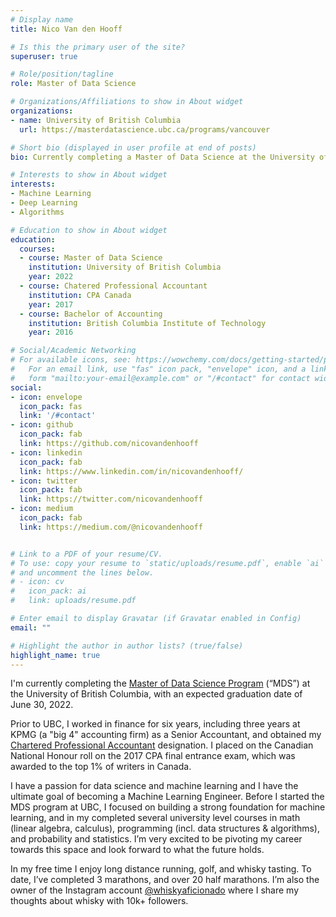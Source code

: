 ```yaml
---
# Display name
title: Nico Van den Hooff

# Is this the primary user of the site?
superuser: true

# Role/position/tagline
role: Master of Data Science

# Organizations/Affiliations to show in About widget
organizations:
- name: University of British Columbia
  url: https://masterdatascience.ubc.ca/programs/vancouver

# Short bio (displayed in user profile at end of posts)
bio: Currently completing a Master of Data Science at the University of British Columbia

# Interests to show in About widget
interests:
- Machine Learning
- Deep Learning
- Algorithms

# Education to show in About widget
education:
  courses:
  - course: Master of Data Science
    institution: University of British Columbia
    year: 2022
  - course: Chatered Professional Accountant
    institution: CPA Canada
    year: 2017
  - course: Bachelor of Accounting
    institution: British Columbia Institute of Technology
    year: 2016

# Social/Academic Networking
# For available icons, see: https://wowchemy.com/docs/getting-started/page-builder/#icons
#   For an email link, use "fas" icon pack, "envelope" icon, and a link in the
#   form "mailto:your-email@example.com" or "/#contact" for contact widget.
social:
- icon: envelope
  icon_pack: fas
  link: '/#contact'
- icon: github
  icon_pack: fab
  link: https://github.com/nicovandenhooff
- icon: linkedin
  icon_pack: fab
  link: https://www.linkedin.com/in/nicovandenhooff/
- icon: twitter
  icon_pack: fab
  link: https://twitter.com/nicovandenhooff
- icon: medium
  icon_pack: fab
  link: https://medium.com/@nicovandenhooff


# Link to a PDF of your resume/CV.
# To use: copy your resume to `static/uploads/resume.pdf`, enable `ai` icons in `params.toml`, 
# and uncomment the lines below.
# - icon: cv
#   icon_pack: ai
#   link: uploads/resume.pdf

# Enter email to display Gravatar (if Gravatar enabled in Config)
email: ""

# Highlight the author in author lists? (true/false)
highlight_name: true
---
```


I'm currently completing the [Master of Data Science Program](https://masterdatascience.ubc.ca/) (“MDS”) at the University of British Columbia, with an expected graduation date of June 30, 2022.  

Prior to UBC, I worked in finance for six years, including three years at KPMG (a "big 4" accounting firm) as a Senior Accountant, and obtained my [Chartered Professional Accountant](https://www.cpacanada.ca/) designation.  I placed on the Canadian National Honour roll on the 2017 CPA final entrance exam, which was awarded to the top 1% of writers in Canada.

I have a passion for data science and machine learning and I have the ultimate goal of becoming a Machine Learning Engineer.  Before I started the MDS program at UBC, I focused on building a strong foundation for machine learning, and in my completed several university level courses in math (linear algebra, calculus), programming (incl. data structures & algorithms), and probability and statistics.  I’m very excited to be pivoting my career towards this space and look forward to what the future holds.

In my free time I enjoy long distance running, golf, and whisky tasting.  To date, I’ve completed 3 marathons, and over 20 half marathons.  I’m also the owner of the Instagram account [@whiskyaficionado](https://www.instagram.com/whiskyaficionado/?hl=en) where I share my thoughts about whisky with 10k+ followers.